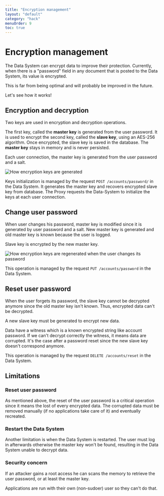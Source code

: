 ```yaml
---
title: "Encryption management"
layout: "default"
category: "hack"
menuOrder: 9
toc: true
---
```


# Encryption management
The Data System can encrypt data to improve their protection. Currently, when there is a "password" field in any document that is posted to the Data System, its value is encrypted.

This is far from being optimal and will probably be improved in the future.

Let's see how it works!

## Encryption and decryption
Two keys are used in encryption and decryption operations.

The first key, called the **master key** is generated from the user password. It is used to encrypt the second key, called the **slave key**, using an AES-256 algorithm. Once encrypted, the slave key is saved in the database. The **master key** stays in memory and is never persisted.

Each user connection, the master key is generated from the user password and a salt.

![How encryption keys are generated](/assets/images/encryption-workflow.jpg)

Keys initialization is managed by the request `POST /accounts/password/` in the Data System. It generates the master key and recovers encrypted slave key from database. The Proxy requests the Data-System to initialize the keys at each user connection.

## Change user password
When user changes his password, master key is modified since it is generated by user password and a salt. New master key is generated and old master key is known because the user is logged.

Slave key is encrypted by the new master key.

![How encryption keys are regenerated when the user changes its password](/assets/images/encryption-password-modification.jpg)

This operation is managed by the request `PUT /accounts/password` in the Data System.

## Reset user password
When the user forgets its password, the slave key cannot be decrypted anymore since the old master key isn't known. Thus, encrypted data can't be decrypted.

A new slave key must be generated to encrypt new data.

Data have a witness which is a known encrypted string like account password. If we can't decrypt correctly the witness, it means data are corrupted. It's the case after a password reset since the new slave key doesn't correspond anymore.

This operation is managed by the request `DELETE /accounts/reset` in the Data System.

## Limitations

### Reset user password
As mentioned above, the reset of the user password is a critical operation since it means the lost of every encrypted data. The corrupted data must be removed manually (if no applications take care of it) and eventually recreated.

### Restart the Data System
Another limitation is when the Data System is restarted. The user must log in afterwards otherwise the master key won't be found, resulting in the Data System unable to decrypt data.

### Security concern
If an attacker gains a root access he can scans the memory to retrieve the user password, or at least the master key.

Applications are run with their own (non-sudoer) user so they can't do that.

